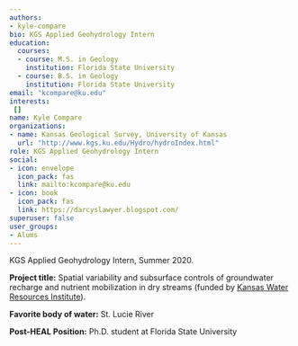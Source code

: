 ```yaml
---
authors:
- kyle-compare
bio: KGS Applied Geohydrology Intern
education:
  courses:
  - course: M.S. in Geology
    institution: Florida State University
  - course: B.S. in Geology
    institution: Florida State University
email: "kcompare@ku.edu"
interests:
 []
name: Kyle Compare
organizations:
- name: Kansas Geological Survey, University of Kansas
  url: "http://www.kgs.ku.edu/Hydro/hydroIndex.html"
role: KGS Applied Geohydrology Intern
social:
- icon: envelope
  icon_pack: fas
  link: mailto:kcompare@ku.edu
- icon: book
  icon_pack: fas
  link: https://darcyslawyer.blogspot.com/
superuser: false
user_groups:
- Alums
---
```

KGS Applied Geohydrology Intern, Summer 2020.

**Project title:** Spatial variability and subsurface controls of groundwater recharge and nutrient mobilization in dry streams (funded by [Kansas Water Resources Institute](https://www.kcare.k-state.edu/kansas-water-resources-institute/)).

**Favorite body of water:** St. Lucie River

**Post-HEAL Position:** Ph.D. student at Florida State University
